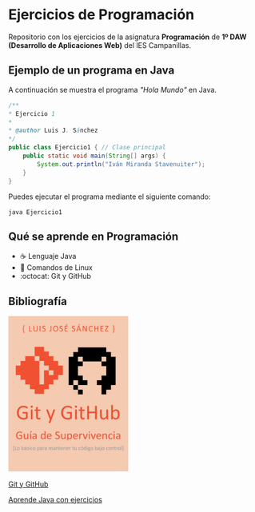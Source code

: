 # Ejercicios de Programación

Repositorio con los ejercicios de la asignatura **Programación** de **1º DAW (Desarrollo de Aplicaciones Web)** del IES Campanillas.

## Ejemplo de un programa en Java

A continuación se muestra el programa *"Hola Mundo"* en Java.

```java
/**
* Ejercicio 1
*
* @author Luis J. Sánchez
*/
public class Ejercicio1 { // Clase principal
	public static void main(String[] args) {
		System.out.println("Iván Miranda Stavenuiter");
	}
}
```

Puedes ejecutar el programa mediante el siguiente comando: 

```console
java Ejercicio1
```

## Qué se aprende en Programación

*  :coffee: Lenguaje Java
*  :penguin: Comandos de Linux
*  :octocat: Git y GitHub

## Bibliografía

<img src="imagenes/hero.jpeg" width="240px">

[Git y GitHub](https://leanpub.com/gitygithub)

[Aprende Java con ejercicios](https://leanpub.com/aprendejava)

